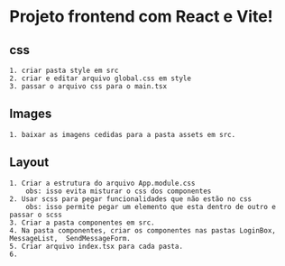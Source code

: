 # Projeto frontend com React e Vite!

## css
    1. criar pasta style em src
    2. criar e editar arquivo global.css em style
    3. passar o arquivo css para o main.tsx

## Images
    1. baixar as imagens cedidas para a pasta assets em src.

## Layout
    1. Criar a estrutura do arquivo App.module.css
        obs: isso evita misturar o css dos componentes
    2. Usar scss para pegar funcionalidades que não estão no css
        obs: isso permite pegar um elemento que esta dentro de outro e passar o scss
    3. Criar a pasta componentes em src.
    4. Na pasta componentes, criar os componentes nas pastas LoginBox, MessageList,  SendMessageForm. 
    5. Criar arquivo index.tsx para cada pasta.
    6. 